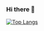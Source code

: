 
### Hi there 👋

[![Top Langs](https://github-readme-stats.vercel.app/api/top-langs/?username=zhanghx0905)](https://github.com/zhanghx0905/github-readme-stats)
